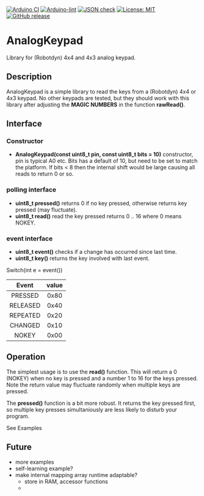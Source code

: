 
[![Arduino CI](https://github.com/RobTillaart/AnalogKeypad/workflows/Arduino%20CI/badge.svg)](https://github.com/marketplace/actions/arduino_ci)
[![Arduino-lint](https://github.com/RobTillaart/AnalogKeypad/actions/workflows/arduino-lint.yml/badge.svg)](https://github.com/RobTillaart/AnalogKeypad/actions/workflows/arduino-lint.yml)
[![JSON check](https://github.com/RobTillaart/AnalogKeypad/actions/workflows/jsoncheck.yml/badge.svg)](https://github.com/RobTillaart/AnalogKeypad/actions/workflows/jsoncheck.yml)
[![License: MIT](https://img.shields.io/badge/license-MIT-green.svg)](https://github.com/RobTillaart/AnalogKeypad/blob/master/LICENSE)
[![GitHub release](https://img.shields.io/github/release/RobTillaart/AnalogKeypad.svg?maxAge=3600)](https://github.com/RobTillaart/AnalogKeypad/releases)


# AnalogKeypad

Library for (Robotdyn) 4x4 and 4x3 analog keypad.


## Description

AnalogKeypad is a simple library to read the keys from a (Robotdyn) 4x4 or 4x3 keypad.
No other keypads are tested, but they should work with this library after adjusting
the **MAGIC NUMBERS** in the function **rawRead()**.


## Interface


### Constructor

- **AnalogKeypad(const uint8_t pin, const uint8_t bits = 10)** constructor, pin is typical A0 etc.
Bits has a default of 10, but need to be set to match the platform.
If bits < 8 then the internal shift would be large causing all reads to return 0 or so.


### polling interface

- **uint8_t pressed()** returns 0 if no key pressed, otherwise returns key pressed (may fluctuate).
- **uint8_t read()** read the key pressed returns 0 .. 16 where 0 means NOKEY.


### event interface

- **uint8_t event()** checks if a change has occurred since last time.
- **uint8_t key()** returns the key involved with last event.

Switch(int e = event()) 
  
| Event    | value |
|:--------:|:-----:|
| PRESSED  | 0x80  |
| RELEASED | 0x40  |
| REPEATED | 0x20  |
| CHANGED  | 0x10  |
| NOKEY    | 0x00  |


## Operation

The simplest usage is to use the **read()** function. 
This will return a 0 (NOKEY) when no key is pressed and
a number 1 to 16 for the keys pressed. Note the return value may
fluctuate randomly when multiple keys are pressed.

The **pressed()** function is a bit more robust.
It returns the key pressed first, so multiple key presses simultaniously 
are less likely to disturb your program.

See Examples


## Future

- more examples
- self-learning example?
- make internal mapping array runtime adaptable?
  - store in RAM, accessor functions
  - 

